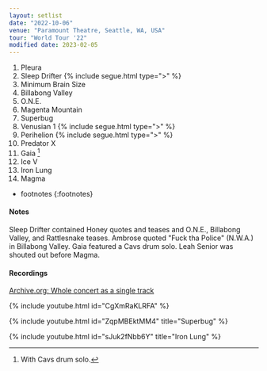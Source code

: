 ```yaml
---
layout: setlist
date: "2022-10-06"
venue: "Paramount Theatre, Seattle, WA, USA"
tour: "World Tour '22"
modified date: 2023-02-05
---
```



 1. Pleura
 2. Sleep Drifter
    {% include segue.html type=">" %}
 3. Minimum Brain Size
 4. Billabong Valley
 5. O.N.E.
 6. Magenta Mountain
 7. Superbug
 8. Venusian 1
    {% include segue.html type=">" %}
 9. Perihelion
    {% include segue.html type=">" %}
10. Predator X
11. Gaia
    [^1]
12. Ice V
13. Iron Lung
14. Magma

<!--snippet-->
* footnotes
{:footnotes}
[^1]: With Cavs drum solo.


#### Notes

Sleep Drifter contained Honey quotes and teases and O.N.E., Billabong Valley, and Rattlesnake teases. Ambrose quoted "Fuck tha Police" (N.W.A.) in Billabong Valley. Gaia featured a Cavs drum solo. Leah Senior was shouted out before Magma.


#### Recordings

[Archive.org: Whole concert as a single track](https://archive.org/details/kglw2022-10-06)

{% include youtube.html id="CgXmRaKLRFA" %}

{% include youtube.html id="ZqpMBEktMM4" title="Superbug" %}

{% include youtube.html id="sJuk2fNbb6Y" title="Iron Lung" %}
